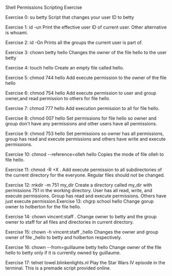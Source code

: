 Shell Permissions Scripting Exercise

Exercise 0: su betty Script that changes your user ID to betty

Exercise 1: id -un Print the effective user ID of current user. Other alternative is whoami.

Exercise 2: id -Gn Prints all the groups the current user is part of.

Exercise 3: chown betty hello Changes the owner of the file hello to the user betty

Exercise 4: touch hello Create an empty file called hello.

Exercise 5: chmod 744 hello Add execute permission to the owner of the file hello

Exercise 6: chmod 754 hello Add execute permission to user and group owner,and read permission to others for file hello

Exercise 7: chmod 777 hello Add execution permission to all for file hello.

Exercise 8: chmod 007 hello Set permissions for file hello so owner and group don't have any permissions and other users have all permissions.

Exercise 9: chmod 753 hello Set permissions so owner has all permissions, group has read and execute permissions and others have write and execute permissions.

Exercise 10: chmod --reference=olleh hello Copies the mode of file olleh to file hello.

Exercise 11: chmod -R +X . Add execute permission to all subdirectories of the current directory for the everyone. Regular files should not be changed.

Exercise 12: mkdir -m 751 my_dir Create a directory called my_dir with permissions 751 in the working directory. User has all read, write, and execute permissions. Group has read and execute permissions. Others have just execute permission.Exercise 13: chgrp school hello Change gorup owner to holberton for the file hello.

Exercise 14: chown vincent:staff . Change owner to betty and the group owner to staff for all files and directories in current directory.

Exercise 15: chown -h vincent:staff _hello Changes the owner and group owner of file _hello to betty and holberton respectively.

Exercise 16: chown --from=guillaume betty hello Change owner of the file hello to betty only if it is currently owned by guillaume.

Exercise 17: telnet towel.blinkenlights.nl Play the Star Wars IV episode in the terminal. This is a premade script provided online.
